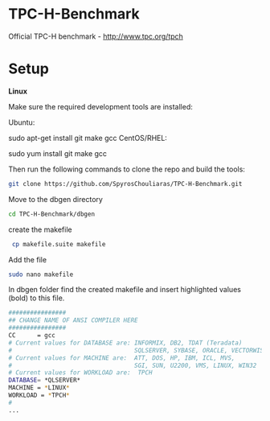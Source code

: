 # TPC-H-Benchmark

Official TPC-H benchmark - http://www.tpc.org/tpch

# Setup

**Linux**

Make sure the required development tools are installed:

Ubuntu:

sudo apt-get install git make gcc
CentOS/RHEL:

sudo yum install git make gcc

Then run the following commands to clone the repo and build the tools:

```bash
git clone https://github.com/SpyrosChouliaras/TPC-H-Benchmark.git
```

Move to the dbgen directory

```bash
cd TPC-H-Benchmark/dbgen
```

create the makefile

```bash
 cp makefile.suite makefile
 ```
 
 Add the file
 
 ```bash
 sudo nano makefile
 ```
 
 In dbgen folder find the created makefile and insert highlighted values (bold) to this file.

```bash
################
## CHANGE NAME OF ANSI COMPILER HERE
################
CC      = gcc
# Current values for DATABASE are: INFORMIX, DB2, TDAT (Teradata)
#                                  SQLSERVER, SYBASE, ORACLE, VECTORWISE
# Current values for MACHINE are:  ATT, DOS, HP, IBM, ICL, MVS, 
#                                  SGI, SUN, U2200, VMS, LINUX, WIN32 
# Current values for WORKLOAD are:  TPCH
DATABASE= *QLSERVER*
MACHINE = *LINUX*
WORKLOAD = *TPCH*
#
...
```
